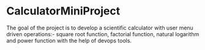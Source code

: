 # CalculatorMiniProject

The goal of the project is to develop a scientific calculator with user menu driven operations:- square root function, factorial function, natural logarithm and power function with the help of devops tools.
